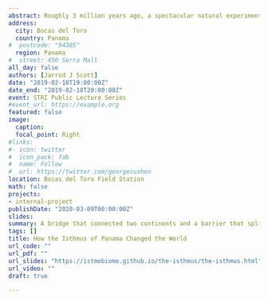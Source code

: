 ```yaml
---
abstract: Roughly 3 million years ago, a spectacular natural experiment began when the Isthmus of Panama finally closed, a geologic process that began many million years earlier. On land, the formation of the Isthmus connected North & South America, and ushered in one of the greatest episode of migration in earth’s history— The Great American Biotic Interchange—Many of the mammal species we see today arrived during this event. However, what was a bridge on land became a barrier in the ocean. Where once a single tropical ocean flowed, two distinct marine environments formed when the Isthmus closed. Strikingly different physicochemical conditions persist in these two oceans today & these differences are reflected in the communities adapted to live there. So for marine organisms the story unfolded quite differently. The barrier separated populations, leading to speciation for some & local extinction for many others.
address:
  city: Bocas del Toro
  country: Panama
#  postcode: "94305"
  region: Panama
#  street: 450 Serra Mall
all_day: false
authors: [Jarrod J Scott]
date: "2019-02-18T19:00:00Z"
date_end: "2019-02-18T20:00:00Z"
event: STRI Public Lecture Series
#event_url: https://example.org
featured: false
image:
  caption:
  focal_point: Right
#links:
#- icon: twitter
#  icon_pack: fab
#  name: Follow
#  url: https://twitter.com/georgecushen
location: Bocas del Toro Field Station
math: false
projects:
- internal-project
publishDate: "2020-03-09T00:00:00Z"
slides:
summary: A bridge that connected two continents and a barrier that split one ocean.
tags: []
title: How the Isthmus of Panama Changed the World
url_code: ""
url_pdf: ""
url_slides: "https://istmobiome.github.io/the-isthmus/the-isthmus.html"
url_video: ""
draft: true

---
```

